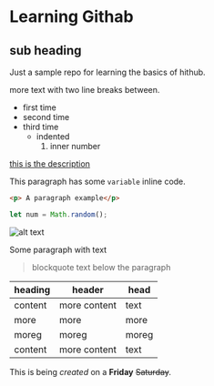 # Learning Githab
## sub heading
Just a sample repo for learning the basics of hithub.

more text with two line breaks between.

- first time
- second time
- third time
  - indented
    1. inner number
    
 [this is the description](http://www.github.com)
 
 This paragraph has some  `variable`  inline code.
 
 ```html
 <p> A paragraph example</p>
 ```
 ```javascript
 let num = Math.random();
 ```
 
 ![alt text](http://picsum.photos/200/200)
 
 Some paragraph with text
 > blockquote text below the paragraph
 
 | heading | header | head |
 | --- | --- | --- |
 | content | more content |text |
 | more | more | more |
 | moreg | moreg | moreg |
 | content | more content |text |
 
 This is being *created* on a **Friday** ~~Saturday~~.
  
